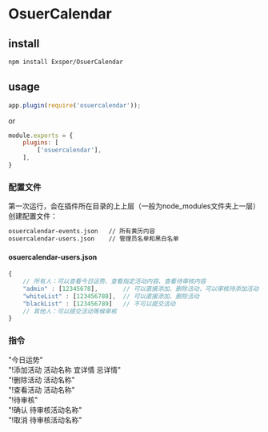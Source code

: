 # OsuerCalendar

## install
```sh
npm install Exsper/OsuerCalendar
```

## usage
```javascript
app.plugin(require('osuercalendar'));
```
or
```javascript
module.exports = {
    plugins: [
        ['osuercalendar'],
    ],
}
```

### 配置文件
第一次运行，会在插件所在目录的上上层（一般为node_modules文件夹上一层）创建配置文件：   
```sh
osuercalendar-events.json   // 所有黄历内容
osuercalendar-users.json    // 管理员名单和黑白名单
```

#### osuercalendar-users.json
```javascript
{
    // 所有人：可以查看今日运势、查看指定活动内容、查看待审核内容
    "admin" : [12345678],       // 可以直接添加、删除活动，可以审核待添加活动
    "whiteList" : [123456788],  // 可以直接添加、删除活动
    "blackList" : [123456789]   // 不可以提交活动
    // 其他人：可以提交活动等候审核
}
```


### 指令
"今日运势"   
"!添加活动 活动名称 宜详情 忌详情"   
"!删除活动 活动名称"   
"!查看活动 活动名称"   
"!待审核"   
"!确认 待审核活动名称"   
"!取消 待审核活动名称"   
